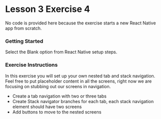 # Lesson 3 Exercise 4

No code is provided here because the exercise starts a new React Native app from scratch.

### Getting Started
Select the Blank option from React Native setup steps.

### Exercise Instructions
In this exercise you will set up your own nested tab and stack navigation. Feel free to put placeholder content in all the screens, right now we are focusing on stubbing out our screens in navigation.

- Create a tab navigation with two or three tabs
- Create Stack navigator branches for each tab, each stack navigation element should have two screens
- Add buttons to move to the nested screens

